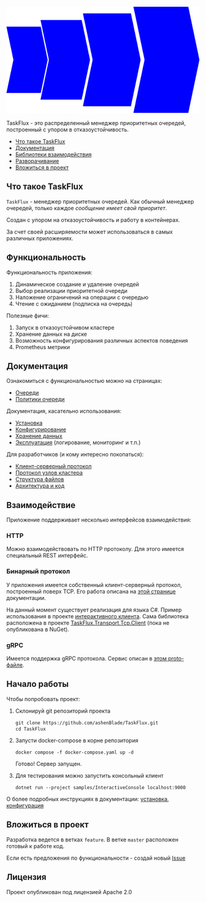 ![Лого](./logo.svg)

TaskFlux - это распределенный менеджер приоритетных очередей, построенный с упором в отказоустойчивость.

- [Что такое TaskFlux](#что-такое-taskflux)
- [Документация](#документация)
- [Библиотеки взаимодействия](#библиотеки-взаимодействия)
- [Разворачивание](#разворачивание)
- [Вложиться в проект](#вложиться-в-проект)

## Что такое TaskFlux

`TaskFlux` - менеджер приоритетных очередей.
Как обычный менеджер очередей, только каждое _сообщение имеет свой приоритет_.

Создан с упором на отказоустойчивость и работу в контейнерах.

За счет своей расширяемости может использоваться в самых различных приложениях.

## Функциональность

Функциональность приложения:

1. Динамическое создание и удаление очередей
2. Выбор реализации приоритетной очереди
3. Наложение ограничений на операции с очередью
4. Чтение с ожиданием (подписка на очередь)

Полезные фичи:

1. Запуск в отказоустойчивом кластере
2. Хранение данных на диске
3. Возможность конфигурирования различных аспектов поведения
4. Prometheus метрики

## Документация

Ознакомиться с функциональностью можно на страницах:

- [Очереди](./docs/queue.md)
- [Политики очереди](./docs/queue-policies.md)

Документация, касательно использования:

- [Установка](./docs/installation.md)
- [Конфигурирование](./docs/configuration.md)
- [Хранение данных](./docs/persistence.md)
- [Эксплуатация](./docs/maintenance.md) (логирование, мониторинг и т.п.)

Для разработчиков (и кому интересно покопаться):

- [Клиент-серверный протокол](./docs/developer/client-network-protocol.md)
- [Протокол узлов кластера](./docs/developer/inter-node-network-protocol.md)
- [Структура файлов](./docs/developer/file-structure.md)
- [Архитектура и код](./docs/developer/architecture.md)

## Взаимодействие

Приложение поддерживает несколько интерфейсов взаимодействия:

### HTTP

Можно взаимодействовать по HTTP протоколу.
Для этого имеется специальный REST интерфейс.

### Бинарный протокол

У приложения имеется собственный клиент-серверный протокол, построенный поверх TCP.
Его работа описана на [этой странице](./docs/developer/client-network-protocol.md) документации.

На данный момент существует реализация для языка C#.
Пример использования в проекте [интерактивного клиента](./samples/InteractiveConsole).
Сама библиотека расположена в
проекте [TaskFlux.Transport.Tcp.Client](./src/TaskFlux.Transport/TaskFlux.Transport.Tcp.Client) (пока не опубликована в
NuGet).

### gRPC

Имеется поддержка gRPC протокола.
Сервис описан в [этом proto-файле](./src/TaskFlux.Transport/TaskFlux.Transport.Grpc/Proto/taskflux.proto).

## Начало работы

Чтобы попробовать проект:

1. Склонируй git репозиторий проекта

    ```shell
    git clone https://github.com/ashenBlade/TaskFlux.git
    cd TaskFlux
    ```

2. Запусти docker-compose в корне репозитория

   ```shell
   docker compose -f docker-compose.yaml up -d
   ```

   Готово! Сервер запущен.

3. Для тестирования можно запустить консольный клиент

   ```shell
   dotnet run --project samples/InteractiveConsole localhost:9000
   ```

О более подробных инструкциях в
документации: [установка](./docs/installation.md), [конфигурация](./docs/configuration.md)

## Вложиться в проект

Разработка ведется в ветках `feature`.
В ветке `master` расположен готовый к работе код.

Если есть предложения по функциональности - создай новый [Issue](https://github.com/ashenBlade/TaskFlux/issues/new)

## Лицензия

Проект опубликован под лицензией Apache 2.0

